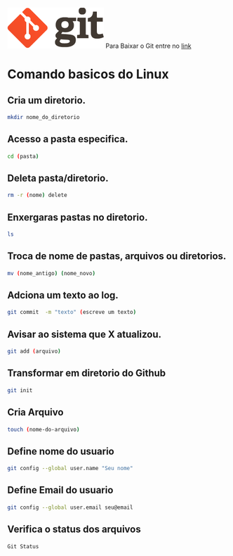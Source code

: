 ![Logo Do GitHub](./assets/img/logo.png)
Para Baixar o Git entre no [link](https://git-scm.com/downloads)


# Comando basicos do Linux

## Cria um diretorio.
```bash
mkdir nome_do_diretorio

```
## Acesso a pasta especifica.
```bash
cd (pasta)
```
## Deleta pasta/diretorio.
```bash
rm -r (nome) delete
```
##  Enxergaras pastas no diretorio.
```bash
ls
```
## Troca de nome de pastas, arquivos ou diretorios.
```bash
mv (nome_antigo) (nome_novo)    
```

##  Adciona um texto ao log.
```bash
git commit  -m "texto" (escreve um texto)
```
## Avisar ao sistema que X atualizou.
```bash
git add (arquivo)
```
## Transformar em diretorio do Github
```bash
git init 
```
## Cria Arquivo
```bash
touch (nome-do-arquivo) 
```
## Define nome do usuario
```bash
git config --global user.name "Seu nome"  
```
## Define Email do usuario
```bash
git config --global user.email seu@email  
```
## Verifica o status dos arquivos
```bash
Git Status
```
